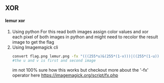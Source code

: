 ##  XOR

#### lemur xor
1. Using python
For this read both images assign color values and xor each pixel of both images in python and might need to recolor the result image to get the flag 
2.  Using Imagemagick cli
    ```bash
    convert flag.png lemur.png -fx "(((255*u)&(255*(1-v)))|((255*(1-u))&(255*v)))/255" result.png
    #the u and v is first and second image
    ```
    im not 100% sure how this works but checkout more about the '-fx' operator here https://imagemagick.org/script/fx.php

